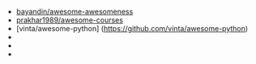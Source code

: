 
* [bayandin/awesome-awesomeness](https://github.com/bayandin/awesome-awesomeness)
* [prakhar1989/awesome-courses](https://github.com/prakhar1989/awesome-courses)
* [vinta/awesome-python] (https://github.com/vinta/awesome-python)
* []()
* []()
* []()
